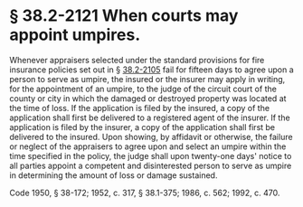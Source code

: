 # § 38.2-2121 When courts may appoint umpires.

<p>Whenever appraisers selected under the standard provisions for fire insurance policies set out in § <a href='http://law.lis.virginia.gov/vacode/38.2-2105/'>38.2-2105</a> fail for fifteen days to agree upon a person to serve as umpire, the insured or the insurer may apply in writing, for the appointment of an umpire, to the judge of the circuit court of the county or city in which the damaged or destroyed property was located at the time of loss. If the application is filed by the insured, a copy of the application shall first be delivered to a registered agent of the insurer. If the application is filed by the insurer, a copy of the application shall first be delivered to the insured. Upon showing, by affidavit or otherwise, the failure or neglect of the appraisers to agree upon and select an umpire within the time specified in the policy, the judge shall upon twenty-one days' notice to all parties appoint a competent and disinterested person to serve as umpire in determining the amount of loss or damage sustained.</p><p>Code 1950, § 38-172; 1952, c. 317, § 38.1-375; 1986, c. 562; 1992, c. 470.</p>